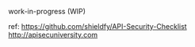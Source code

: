 work-in-progress (WIP)

ref: 
https://github.com/shieldfy/API-Security-Checklist
http://apisecuniversity.com
